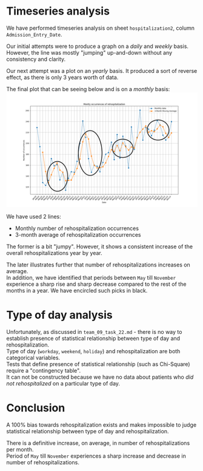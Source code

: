 # Timeseries analysis
We have performed timeseries analysis on sheet `hospitalization2`, column `Admission_Entry_Date`.

Our initial attempts were to produce a graph on a *daily* and *weekly* basis. However, the line was mostly "jumping" up-and-down without any consistency and clarity.

Our next attempt was a plot on an *yearly* basis. It produced a sort of reverse effect, as there is only 3 years worth of data.

The final plot that can be seeing below and is on a *monthly* basis:
![timeseries-analysis-on-monthly-intervals](hospitalization_timeseries_analysis_by_month.png)

We have used 2 lines:
- Monthly number of rehospitalization occurrences
- 3-month average of rehospitalization occurrences

The former is a bit "jumpy". However, it shows a consistent increase of the overall rehospitalizations year by year.

The later illustrates further that number of rehospitalizations increases on average.  
In addition, we have identified that periods between `May` till `November` experience a sharp rise and sharp decrease compared to the rest of the months in a year. We have encircled such picks in black.

# Type of day analysis
Unfortunately, as discussed in `team_09_task_22.md` - there is no way to establish presence of statistical relationship between type of day and rehospitalization.  
Type of day (`workday`, `weekend`, `holiday`) and rehospitalization are both categorical variables.  
Tests that define presence of statistical relationship (such as Chi-Square) require a "contingency table".  
It can not be constructed because we have no data about patients who *did not rehospitalized* on a particular type of day.  

# Conclusion
A 100% bias towards rehospitalization exists and makes impossible to judge statistical relationship between type of day and rehospitalization.

There is a definitive increase, on average, in number of rehospitalizations per month.  
Period of `May` till `November` experiences a sharp increase and decrease in number of rehospitalizations.

